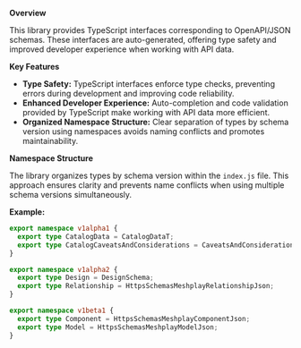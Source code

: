 
**Overview**

This library provides TypeScript interfaces corresponding to OpenAPI/JSON schemas. These interfaces are auto-generated, offering type safety and improved developer experience when working with API data.

**Key Features**

* **Type Safety:** TypeScript interfaces enforce type checks, preventing errors during development and improving code reliability.
* **Enhanced Developer Experience:** Auto-completion and code validation provided by TypeScript make working with API data more efficient.
* **Organized Namespace Structure:** Clear separation of types by schema version using namespaces avoids naming conflicts and promotes maintainability.

**Namespace Structure**

The library organizes types by schema version within the `index.js` file. This approach ensures clarity and prevents name conflicts when using multiple schema versions simultaneously.

**Example:**


```typescript
export namespace v1alpha1 {
  export type CatalogData = CatalogDataT;
  export type CatalogCaveatsAndConsiderations = CaveatsAndConsiderations;
}

export namespace v1alpha2 {
  export type Design = DesignSchema;
  export type Relationship = HttpsSchemasMeshplayRelationshipJson;
}

export namespace v1beta1 {
  export type Component = HttpsSchemasMeshplayComponentJson;
  export type Model = HttpsSchemasMeshplayModelJson;
}
```




